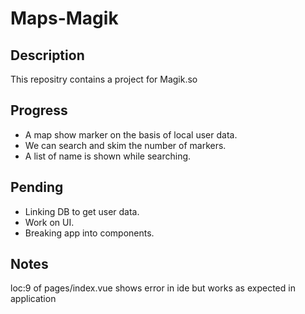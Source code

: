 # Maps-Magik

## Description
This repositry contains a project for Magik.so

## Progress
- A map show marker on the basis of local user data.
- We can search and skim the number of markers.
- A list of name is shown while searching.

## Pending
- Linking DB to get user data.
- Work on UI.
- Breaking app into components.

## Notes
loc:9 of pages/index.vue shows error in ide but works as expected in application